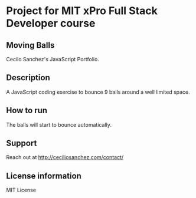 # Project for MIT xPro Full Stack Developer course

## Moving Balls

Cecilo Sanchez's JavaScript Portfolio.

## Description

A JavaScript coding exercise to bounce 9 balls around a well limited space.

## How to run

The balls will start to bounce automatically.

## Support

Reach out at http://ceciliosanchez.com/contact/

## License information

MIT License

